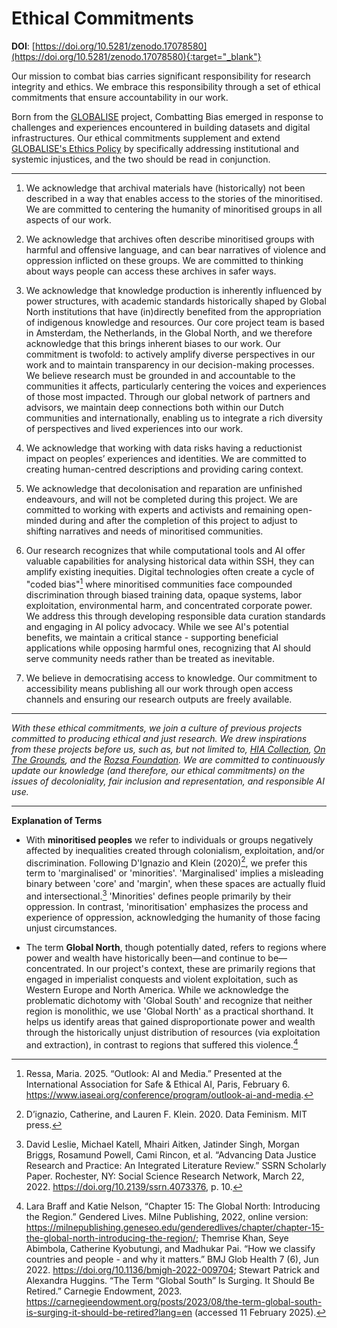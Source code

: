 # Ethical Commitments

**DOI**: [https://doi.org/10.5281/zenodo.17078580](https://doi.org/10.5281/zenodo.17078580){:target="_blank"}

Our mission to combat bias carries significant responsibility for research integrity and ethics. We embrace this responsibility through a set of ethical commitments that ensure accountability in our work.

Born from the [GLOBALISE](https://globalise.huygens.knaw.nl/) project, Combatting Bias emerged in response to challenges and experiences encountered in building datasets and digital infrastructures. Our ethical commitments supplement and extend [GLOBALISE's Ethics Policy](https://docs.globalise.huygens.knaw.nl/ethics/policy/) by specifically addressing institutional and systemic injustices, and the two should be read in conjunction.
 
 ---

1. We acknowledge that archival materials have (historically) not been described in a way that enables access to the stories of the minoritised. We are committed to centering the humanity of minoritised groups in all aspects of our work. 

2. We acknowledge that archives often describe minoritised groups with harmful and offensive language, and can bear narratives of violence and oppression inflicted on these groups. We are committed to thinking about ways people can access these archives in safer ways. 

3. We acknowledge that knowledge production is inherently influenced by power structures, with academic standards historically shaped by Global North institutions that have (in)directly benefited from the appropriation of indigenous knowledge and resources. Our core project team is based in Amsterdam, the Netherlands, in the Global North, and we therefore acknowledge that this brings inherent biases to our work. Our commitment is twofold: to actively amplify diverse perspectives in our work and to maintain transparency in our decision-making processes. We believe research must be grounded in and accountable to the communities it affects, particularly centering the voices and experiences of those most impacted. Through our global network of partners and advisors, we maintain deep connections both within our Dutch communities and internationally, enabling us to integrate a rich diversity of perspectives and lived experiences into our work.

4. We acknowledge that working with data risks having a reductionist impact on peoples’ experiences and identities. We are committed to creating human-centred descriptions and providing caring context. 

5. We acknowledge that decolonisation and reparation are unfinished endeavours, and will not be completed during this project. We are committed to working with experts and activists and remaining open-minded during and after the completion of this project to adjust to shifting narratives and needs of minoritised communities. 

6. Our research recognizes that while computational tools and AI offer valuable capabilities for analysing historical data within SSH, they can amplify existing inequities. Digital technologies often create a cycle of "coded bias"[^1] where minoritised communities face compounded discrimination through biased training data, opaque systems, labor exploitation, environmental harm, and concentrated corporate power. We address this through developing responsible data curation standards and engaging in AI policy advocacy. While we see AI's potential benefits, we maintain a critical stance - supporting beneficial applications while opposing harmful ones, recognizing that AI should serve community needs rather than be treated as inevitable.

7. We believe in democratising access to knowledge. Our commitment to accessibility means publishing all our work through open access channels and ensuring our research outputs are freely available. 

---

_With these ethical commitments, we join a culture of previous projects committed to producing ethical and just research. We drew inspirations from these projects before us, such as, but not limited to, [HIA Collection](https://jaapkunst.org/about/#curator), [On The Grounds](https://onthesegrounds.org/s/OTG/page/ethical-commitments), and the [Rozsa Foundation](https://www.rozsafoundation.com/ai-commitments-and-guidelines). We are committed to continuously update our knowledge (and therefore, our ethical commitments) on the issues of decoloniality, fair inclusion and representation, and responsible AI use._

---

**Explanation of Terms**

- With **minoritised peoples** we refer to individuals or groups negatively affected by inequalities created through colonialism, exploitation, and/or discrimination. Following D'Ignazio and Klein (2020)[^2], we prefer this term to 'marginalised' or 'minorities'. 'Marginalised' implies a misleading binary between 'core' and 'margin', when these spaces are actually fluid and intersectional.[^3] 'Minorities' defines people primarily by their oppression. In contrast, 'minoritisation' emphasizes the process and experience of oppression, acknowledging the humanity of those facing unjust circumstances.

- The term **Global North**, though potentially dated, refers to regions where power and wealth have historically been—and continue to be—concentrated. In our project's context, these are primarily regions that engaged in imperialist conquests and violent exploitation, such as Western Europe and North America. While we acknowledge the problematic dichotomy with 'Global South' and recognize that neither region is monolithic, we use 'Global North' as a practical shorthand. It helps us identify areas that gained disproportionate power and wealth through the historically unjust distribution of resources (via exploitation and extraction), in contrast to regions that suffered this violence.[^4]


[^1]: Ressa, Maria. 2025. “Outlook: AI and Media.” Presented at the International Association for Safe & Ethical AI, Paris, February 6. https://www.iaseai.org/conference/program/outlook-ai-and-media.

[^2]: D’ignazio, Catherine, and Lauren F. Klein. 2020. Data Feminism. MIT press.

[^3]: David Leslie, Michael Katell, Mhairi Aitken, Jatinder Singh, Morgan Briggs, Rosamund Powell, Cami Rincon, et al. “Advancing Data Justice Research and Practice: An Integrated Literature Review.” SSRN Scholarly Paper. Rochester, NY: Social Science Research Network, March 22, 2022. https://doi.org/10.2139/ssrn.4073376, p. 10.

[^4]: Lara Braff and Katie Nelson, “Chapter 15: The Global North: Introducing the Region.” Gendered Lives. Milne Publishing, 2022, online version: https://milnepublishing.geneseo.edu/genderedlives/chapter/chapter-15-the-global-north-introducing-the-region/; Themrise Khan, Seye Abimbola, Catherine Kyobutungi, and Madhukar Pai. “How we classify countries and people - and why it matters.” BMJ Glob Health 7 (6), Jun 2022. https://doi.org/10.1136/bmjgh-2022-009704; Stewart Patrick and Alexandra Huggins. “The Term “Global South” Is Surging. It Should Be Retired.” Carnegie Endowment, 2023. https://carnegieendowment.org/posts/2023/08/the-term-global-south-is-surging-it-should-be-retired?lang=en (accessed 11 February 2025). 

